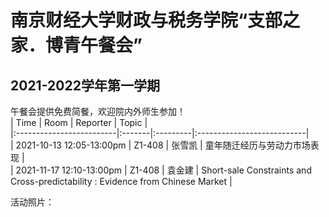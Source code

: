 # 南京财经大学财政与税务学院“支部之家．博青午餐会”
## 2021-2022学年第一学期
午餐会提供免费简餐，欢迎院内外师生参加！  
| Time                     | Room   | Reporter | Topic                      |  
|:-------------------------|:-------|:---------|:---------------------------|  
| 2021-10-13 12:05-13:00pm | Z1-408 | 张雪凯    | 童年随迁经历与劳动力市场表现 |  
| 2021-11-17 12:10-13:00pm | Z1-408 | 袁金建    | Short-sale Constraints and Cross-predictability : Evidence from Chinese Market |  
  
活动照片： 
